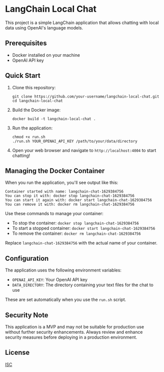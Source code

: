 # LangChain Local Chat

This project is a simple LangChain application that allows chatting with local data using OpenAI's language models.

## Prerequisites

- Docker installed on your machine
- OpenAI API key

## Quick Start

1. Clone this repository:

   ```
   git clone https://github.com/your-username/langchain-local-chat.git
   cd langchain-local-chat
   ```

2. Build the Docker image:

   ```
   docker build -t langchain-local-chat .
   ```

3. Run the application:

   ```
   chmod +x run.sh
   ./run.sh YOUR_OPENAI_API_KEY /path/to/your/data/directory
   ```

4. Open your web browser and navigate to `http://localhost:4004` to start chatting!

## Managing the Docker Container

When you run the application, you'll see output like this:

```
Container started with name: langchain-chat-1629384756
You can stop it with: docker stop langchain-chat-1629384756
You can start it again with: docker start langchain-chat-1629384756
You can remove it with: docker rm langchain-chat-1629384756
```

Use these commands to manage your container:

- To stop the container: `docker stop langchain-chat-1629384756`
- To start a stopped container: `docker start langchain-chat-1629384756`
- To remove the container: `docker rm langchain-chat-1629384756`

Replace `langchain-chat-1629384756` with the actual name of your container.

## Configuration

The application uses the following environment variables:

- `OPENAI_API_KEY`: Your OpenAI API key
- `DATA_DIRECTORY`: The directory containing your text files for the chat to use

These are set automatically when you use the `run.sh` script.

## Security Note

This application is a MVP and may not be suitable for production use without further security enhancements. Always review and enhance security measures before deploying in a production environment.

## License

[ISC](https://choosealicense.com/licenses/isc/)

